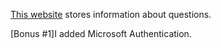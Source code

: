 <p><a href="https://tomoya-a1sss.azurewebsites.net">This website</a> stores information about questions.</p>
<p>[Bonus #1]I added Microsoft Authentication.</p>